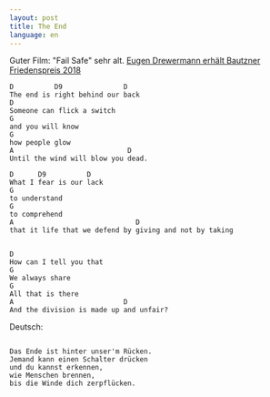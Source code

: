 ```yaml
---
layout: post
title: The End
language: en
---
```


Guter Film: "Fail Safe" sehr alt.
[Eugen Drewermann erhält Bautzner Friedenspreis 2018](https://www.youtube.com/watch?v=ARgxzZYtloM)

```
D          D9               D
The end is right behind our back
D
Someone can flick a switch 
G
and you will know
G
how people glow
A                            D
Until the wind will blow you dead.

D      D9          D
What I fear is our lack
G
to understand
G
to comprehend
A                              D
that it life that we defend by giving and not by taking


D
How can I tell you that
G
We always share
G
All that is there
A                           D
And the division is made up and unfair?

```

Deutsch:

```

Das Ende ist hinter unser'm Rücken.
Jemand kann einen Schalter drücken
und du kannst erkennen,
wie Menschen brennen,
bis die Winde dich zerpflücken.

```


